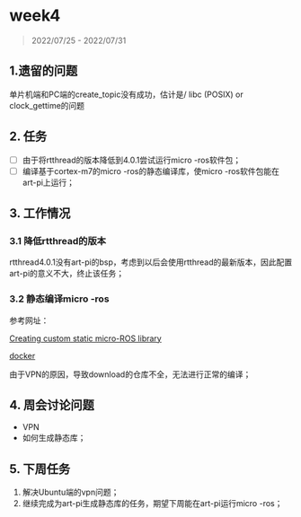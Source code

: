 # week4

> 2022/07/25 - 2022/07/31

## 1.遗留的问题

单片机端和PC端的create_topic没有成功，估计是/ libc (POSIX) or clock_gettime的问题

## 2. 任务

- [ ] 由于将rtthread的版本降低到4.0.1尝试运行micro -ros软件包；
- [ ] 编译基于cortex-m7的micro -ros的静态编译库，使micro -ros软件包能在art-pi上运行；

## 3. 工作情况

### 3.1 降低rtthread的版本

rtthread4.0.1没有art-pi的bsp，考虑到以后会使用rtthread的最新版本，因此配置art-pi的意义不大，终止该任务；

### 3.2 静态编译micro -ros

参考网址：

[Creating custom static micro-ROS library](https://micro.ros.org/docs/tutorials/advanced/create_custom_static_library/)

[docker](https://github.com/micro-ROS/docker)

由于VPN的原因，导致download的仓库不全，无法进行正常的编译；

## 4. 周会讨论问题

* VPN
* 如何生成静态库；

## 5. 下周任务

1. 解决Ubuntu端的vpn问题；
2. 继续完成为art-pi生成静态库的任务，期望下周能在art-pi运行micro -ros；

